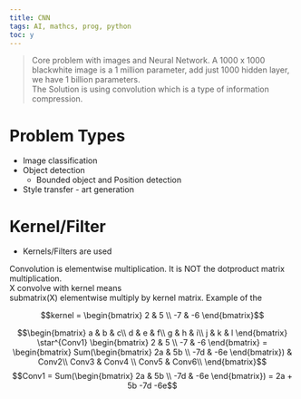 ```yaml
---
title: CNN
tags: AI, mathcs, prog, python
toc: y
---
```


> Core problem with images and Neural Network. A 1000 x 1000 blackwhite image is a 1 million parameter, add just 1000 hidden layer, we have 1 billion parameters.  
The Solution is using convolution which is a type of information compression.

# Problem Types

* Image classification
* Object detection
  * Bounded object and Position detection
* Style transfer - art generation


# Kernel/Filter

* Kernels/Filters are used

Convolution is elementwise multiplication. It is NOT the dotproduct matrix multiplication.  
X convolve with kernel means  
submatrix(X) elementwise multiply by kernel matrix.
Example of the 

$$kernel = \begin{bmatrix} 2 & 5 \\ -7 & -6 \end{bmatrix}$$

$$\begin{bmatrix}
    a & b & c\\
    d & e & f\\
    g & h & i\\
    j & k & l
  \end{bmatrix} \star^{Conv1} \begin{bmatrix} 2 & 5 \\ -7 & -6 \end{bmatrix} = \begin{bmatrix}
    Sum(\begin{bmatrix} 2a & 5b \\ -7d & -6e \end{bmatrix}) & Conv2\\
    Conv3 & Conv4 \\
    Conv5 & Conv6\\
  \end{bmatrix}$$ 
  $$Conv1 = Sum(\begin{bmatrix} 2a & 5b \\ -7d & -6e \end{bmatrix}) = 2a + 5b -7d -6e$$

